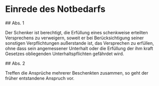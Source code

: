 # Einrede des Notbedarfs



\#\# Abs. 1

 Der Schenker ist berechtigt, die Erfüllung eines schenkweise erteilten Versprechens zu verweigern, soweit er bei Berücksichtigung seiner sonstigen Verpflichtungen außerstande ist, das Versprechen zu erfüllen, ohne dass sein angemessener Unterhalt oder die Erfüllung der ihm kraft Gesetzes obliegenden Unterhaltspflichten gefährdet wird.

\#\# Abs. 2

 Treffen die Ansprüche mehrerer Beschenkten zusammen, so geht der früher entstandene Anspruch vor. 

